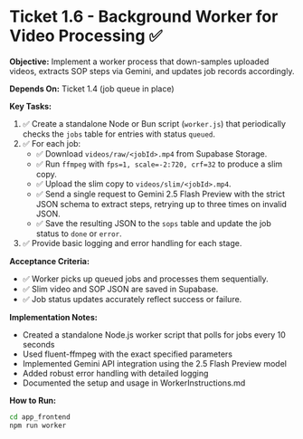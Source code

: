 # Ticket 1.6 - Background Worker for Video Processing ✅

**Objective:** Implement a worker process that down-samples uploaded videos, extracts SOP steps via Gemini, and updates job records accordingly.

**Depends On:** Ticket 1.4 (job queue in place)

**Key Tasks:**
1. ✅ Create a standalone Node or Bun script (`worker.js`) that periodically checks the `jobs` table for entries with status `queued`.
2. ✅ For each job:
   - ✅ Download `videos/raw/<jobId>.mp4` from Supabase Storage.
   - ✅ Run `ffmpeg` with `fps=1, scale=-2:720, crf=32` to produce a slim copy.
   - ✅ Upload the slim copy to `videos/slim/<jobId>.mp4`.
   - ✅ Send a single request to Gemini 2.5 Flash Preview with the strict JSON schema to extract steps, retrying up to three times on invalid JSON.
   - ✅ Save the resulting JSON to the `sops` table and update the job status to `done` or `error`.
3. ✅ Provide basic logging and error handling for each stage.

**Acceptance Criteria:**
- ✅ Worker picks up queued jobs and processes them sequentially.
- ✅ Slim video and SOP JSON are saved in Supabase.
- ✅ Job status updates accurately reflect success or failure.

**Implementation Notes:**
- Created a standalone Node.js worker script that polls for jobs every 10 seconds
- Used fluent-ffmpeg with the exact specified parameters
- Implemented Gemini API integration using the 2.5 Flash Preview model
- Added robust error handling with detailed logging
- Documented the setup and usage in WorkerInstructions.md

**How to Run:**
```bash
cd app_frontend
npm run worker
```
